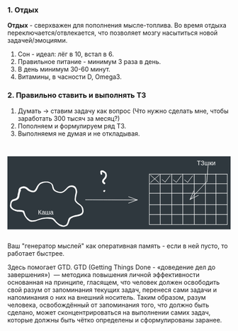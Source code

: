 ### 1. Отдых

**Отдых** - сверхважен для пополнения мысле-топлива. Во время отдыха переключается/отвлекается, что позволяет мозгу насытиться новой задачей/эмоциями.
1) Сон - идеал: лёг в 10, встал в 6.
2) Правильное питание - минимум 3 раза в день.
3) В день минимум 30-60 минут.
4) Витамины, в часности D, Omega3.


### 2. Правильно ставить и выполнять ТЗ

1) Думать -> ставим задачу как вопрос (Что нужно сделать мне, чтобы заработать 300 тысяч за месяц?)
2) Пополняем и формулируем ряд ТЗ.
3) Выполняемя не думая и не откладывая.
<svg version="1.1" xmlns="http://www.w3.org/2000/svg" viewBox="0 0 718.2672798958922 234.5881333754662" width="758.2672798958922" height="334.5881333754662">
  <!-- svg-source:excalidraw -->
  
  <defs>
    <style class="style-fonts">
      @font-face {
        font-family: "Virgil";
        src: url("https://excalidraw.com/Virgil.woff2");
      }
      @font-face {
        font-family: "Cascadia";
        src: url("https://excalidraw.com/Cascadia.woff2");
      }
    </style>
  </defs>
  <rect x="0" y="0" width="718.2672798958922" height="234.5881333754662" fill="#2f383e"></rect><g transform="translate(50.90873283765495 124.56446008229864) rotate(0 75.73218266132835 28.835551412974155)" stroke="none"><path fill="#ffffff" d="M -15.41,-13.24 Q -15.41,-13.24 -15.30,-14.68 -15.20,-16.12 -14.85,-17.50 -14.50,-18.88 -13.87,-20.04 -13.25,-21.20 -12.57,-22.11 -11.89,-23.02 -10.83,-23.88 -9.77,-24.74 -8.65,-25.33 -7.53,-25.92 -6.43,-26.42 -5.34,-26.92 -3.89,-27.30 -2.44,-27.67 -0.98,-27.82 0.48,-27.98 1.68,-28.04 2.88,-28.11 4.32,-27.82 5.76,-27.53 6.78,-27.21 7.80,-26.90 8.85,-26.43 9.89,-25.96 11.55,-24.93 13.21,-23.90 14.94,-22.46 16.67,-21.03 17.64,-20.14 18.60,-19.25 19.79,-18.34 20.99,-17.42 22.33,-16.66 23.67,-15.90 25.06,-15.39 26.46,-14.89 27.85,-14.59 29.25,-14.28 30.61,-14.16 31.98,-14.03 33.12,-14.09 34.26,-14.15 35.74,-15.10 37.21,-16.04 38.42,-17.85 39.63,-19.66 40.29,-20.92 40.94,-22.18 41.76,-23.75 42.58,-25.31 43.44,-26.89 44.30,-28.46 45.54,-30.27 46.79,-32.09 47.90,-33.46 49.01,-34.84 50.28,-36.11 51.55,-37.38 52.94,-38.40 54.33,-39.43 56.03,-40.33 57.73,-41.23 59.93,-41.86 62.13,-42.50 64.42,-42.92 66.70,-43.34 69.16,-43.50 71.62,-43.66 73.90,-43.70 76.17,-43.75 78.59,-43.37 81.00,-42.98 83.14,-42.21 85.28,-41.43 87.26,-40.40 89.24,-39.37 90.77,-38.26 92.30,-37.15 93.39,-35.82 94.47,-34.49 95.19,-33.08 95.91,-31.68 96.35,-30.13 96.79,-28.58 97.16,-27.12 97.53,-25.66 97.96,-24.13 98.38,-22.60 98.99,-21.21 99.60,-19.83 100.57,-18.50 101.54,-17.18 103.30,-15.69 105.06,-14.21 107.84,-13.12 110.62,-12.03 112.08,-11.61 113.54,-11.19 115.26,-10.91 116.98,-10.63 118.74,-10.51 120.49,-10.40 122.18,-10.54 123.86,-10.68 125.27,-11.19 126.68,-11.71 128.05,-12.53 129.42,-13.36 130.85,-14.43 132.28,-15.50 133.63,-16.69 134.98,-17.89 136.19,-19.15 137.40,-20.41 138.58,-21.65 139.77,-22.89 140.61,-23.85 141.45,-24.80 142.35,-25.61 143.25,-26.42 144.13,-27.22 145.02,-28.01 146.14,-28.70 147.27,-29.38 148.96,-29.88 150.64,-30.38 152.08,-30.62 153.52,-30.85 154.92,-30.96 156.32,-31.06 157.59,-31.03 158.85,-31.00 160.34,-30.66 161.82,-30.32 163.28,-29.61 164.74,-28.90 165.91,-28.06 167.08,-27.22 168.18,-26.23 169.28,-25.24 170.40,-22.69 171.52,-20.14 172.02,-18.87 172.52,-17.60 172.83,-15.85 173.15,-14.11 173.30,-12.68 173.46,-11.26 173.55,-10.05 173.64,-8.85 172.25,-3.12 170.87,2.60 170.26,6.26 169.65,9.91 169.44,11.59 169.23,13.27 169.40,14.36 169.56,15.44 169.96,16.61 170.36,17.77 171.52,19.35 172.67,20.94 174.00,22.34 175.32,23.74 176.49,24.65 177.65,25.56 180.42,27.63 183.19,29.70 184.89,31.13 186.59,32.55 187.84,33.98 189.09,35.41 189.79,36.29 190.49,37.16 191.54,39.18 192.58,41.19 192.99,42.33 193.41,43.47 193.65,45.85 193.90,48.23 194.07,49.90 194.23,51.58 194.04,53.19 193.85,54.81 193.47,56.01 193.09,57.21 192.53,58.41 191.98,59.61 191.02,60.75 190.05,61.89 188.80,62.86 187.56,63.84 186.10,64.54 184.64,65.24 183.50,65.71 182.37,66.18 180.65,66.64 178.93,67.10 177.46,67.48 176.00,67.87 174.54,68.16 173.08,68.45 171.70,68.68 170.31,68.90 169.05,69.18 167.79,69.45 166.34,69.82 164.88,70.19 163.13,70.65 161.37,71.12 160.06,71.69 158.76,72.27 157.50,72.84 156.24,73.41 155.18,73.95 154.12,74.49 153.13,75.33 152.14,76.16 151.26,77.73 150.39,79.29 149.89,80.39 149.40,81.48 148.70,83.36 148.00,85.23 147.42,86.85 146.83,88.47 146.32,89.92 145.80,91.37 145.16,92.64 144.52,93.91 143.77,95.12 143.01,96.34 141.86,97.59 140.71,98.85 137.92,99.83 135.13,100.80 133.57,101.21 132.00,101.62 130.31,101.73 128.62,101.83 126.99,101.58 125.35,101.32 123.96,100.92 122.57,100.52 120.97,99.93 119.37,99.34 117.68,98.56 115.99,97.77 113.20,95.74 110.41,93.71 108.56,91.92 106.71,90.13 105.79,89.40 104.87,88.67 103.68,87.43 102.49,86.20 101.48,85.12 100.47,84.04 99.60,82.98 98.73,81.92 97.86,81.00 96.98,80.07 96.12,79.40 95.25,78.73 94.16,78.13 93.07,77.53 91.81,77.12 90.55,76.70 87.26,76.32 83.96,75.93 82.27,75.79 80.57,75.66 77.91,75.51 75.25,75.35 72.85,75.44 70.44,75.54 68.75,75.73 67.06,75.93 65.23,76.18 63.39,76.43 61.62,76.82 59.85,77.20 58.09,77.73 56.33,78.25 54.42,78.84 52.51,79.42 48.84,80.59 45.18,81.76 43.57,82.40 41.96,83.05 40.64,83.51 39.33,83.97 37.54,84.27 35.75,84.56 34.17,84.80 32.59,85.04 31.11,85.18 29.62,85.32 28.31,85.41 27.01,85.51 25.61,85.37 24.22,85.24 22.79,84.87 21.36,84.51 19.75,83.68 18.14,82.86 16.63,81.64 15.11,80.42 13.86,79.37 12.60,78.31 10.82,76.15 9.03,73.99 7.74,72.18 6.45,70.37 5.52,68.92 4.58,67.46 3.95,66.50 3.31,65.54 2.77,64.35 2.22,63.16 1.78,61.87 1.34,60.57 0.52,58.71 -0.29,56.85 -0.83,55.75 -1.38,54.64 -3.66,54.02 -5.94,53.41 -7.85,53.31 -9.76,53.22 -10.93,53.20 -12.10,53.19 -13.55,53.16 -15.00,53.12 -16.64,52.98 -18.29,52.84 -20.00,52.55 -21.71,52.26 -23.73,51.65 -25.75,51.04 -27.69,50.24 -29.64,49.44 -31.70,48.54 -33.76,47.64 -35.23,46.41 -36.71,45.18 -37.85,44.08 -38.99,42.97 -39.93,41.88 -40.86,40.79 -41.58,39.46 -42.30,38.14 -42.57,35.95 -42.84,33.77 -42.34,30.63 -41.83,27.49 -41.72,26.17 -41.62,24.86 -41.28,23.52 -40.94,22.17 -40.46,21.16 -39.99,20.15 -39.13,18.75 -38.28,17.35 -36.91,16.18 -35.55,15.01 -34.49,14.45 -33.42,13.89 -32.15,13.46 -30.87,13.04 -29.73,12.75 -28.58,12.46 -26.87,11.82 -25.15,11.18 -24.12,10.61 -23.08,10.04 -21.89,9.02 -20.70,8.00 -19.74,6.12 -18.78,4.25 -18.43,2.40 -18.09,0.56 -18.04,-0.74 -17.99,-2.06 -17.75,-3.18 -17.51,-4.30 -16.91,-6.59 -16.32,-8.87 -15.95,-10.06 -15.58,-11.24 -15.26,-12.47 -14.94,-13.69 -14.21,-15.25 -13.47,-16.80 -13.19,-17.23 -12.92,-17.65 -12.53,-17.96 -12.13,-18.27 -11.66,-18.44 -11.19,-18.61 -10.69,-18.62 -10.19,-18.63 -9.71,-18.48 -9.23,-18.33 -8.82,-18.04 -8.42,-17.74 -8.13,-17.33 -7.83,-16.92 -7.69,-16.44 -7.55,-15.96 -7.56,-15.46 -7.58,-14.96 -7.75,-14.49 -7.93,-14.02 -8.25,-13.63 -8.56,-13.24 -8.99,-12.97 -9.41,-12.70 -9.90,-12.59 -10.39,-12.47 -10.89,-12.51 -11.39,-12.55 -11.85,-12.76 -12.31,-12.96 -12.68,-13.29 -13.05,-13.63 -13.30,-14.07 -13.54,-14.51 -13.63,-15.00 -13.73,-15.50 -13.66,-15.99 -13.58,-16.49 -13.36,-16.94 -13.13,-17.39 -12.78,-17.74 -12.42,-18.09 -11.97,-18.31 -11.52,-18.53 -11.02,-18.60 -10.52,-18.66 -10.03,-18.57 -9.54,-18.47 -9.10,-18.22 -8.66,-17.97 -8.33,-17.59 -8.00,-17.22 -7.80,-16.76 -7.61,-16.29 -7.57,-15.79 -7.53,-15.29 -7.66,-14.81 -7.78,-14.32 -7.78,-14.32 -7.78,-14.32 -8.81,-11.92 -9.83,-9.52 -10.15,-8.41 -10.47,-7.30 -10.96,-5.05 -11.45,-2.79 -11.67,-1.39 -11.90,0.00 -12.21,1.75 -12.52,3.49 -12.79,4.91 -13.05,6.32 -13.57,7.92 -14.10,9.53 -15.21,11.00 -16.33,12.46 -17.64,13.58 -18.95,14.70 -20.29,15.36 -21.63,16.02 -23.20,16.57 -24.76,17.12 -26.96,17.76 -29.15,18.40 -30.70,18.91 -32.26,19.42 -33.27,20.03 -34.28,20.64 -35.06,21.56 -35.84,22.49 -36.60,23.94 -37.36,25.39 -37.58,26.70 -37.79,28.02 -38.04,30.62 -38.29,33.23 -37.74,35.53 -37.19,37.84 -36.47,38.78 -35.76,39.71 -34.80,40.69 -33.85,41.66 -32.62,42.62 -31.40,43.58 -29.80,44.54 -28.19,45.50 -26.42,46.07 -24.64,46.64 -22.82,46.99 -21.00,47.34 -19.48,47.52 -17.96,47.70 -16.46,47.75 -14.97,47.81 -13.49,47.80 -12.01,47.78 -10.75,47.81 -9.50,47.84 -7.36,48.09 -5.23,48.33 -1.93,49.05 1.35,49.76 2.11,50.56 2.86,51.36 3.37,52.44 3.87,53.52 4.34,55.24 4.81,56.96 5.25,58.11 5.69,59.26 6.29,61.39 6.89,63.53 7.35,64.51 7.81,65.50 8.57,66.83 9.32,68.15 10.67,69.74 12.01,71.33 13.74,73.10 15.48,74.87 16.70,75.88 17.92,76.89 19.11,77.82 20.30,78.75 21.48,79.38 22.66,80.01 24.78,80.58 26.90,81.16 28.13,81.18 29.37,81.20 30.73,81.17 32.09,81.14 33.65,80.98 35.20,80.82 36.77,80.62 38.34,80.42 39.57,80.17 40.79,79.92 42.48,79.33 44.17,78.75 47.83,77.48 51.48,76.21 53.40,75.56 55.32,74.91 57.21,74.33 59.10,73.76 61.00,73.34 62.90,72.93 64.81,72.66 66.71,72.38 68.46,72.25 70.21,72.11 72.77,71.87 75.33,71.62 78.11,71.58 80.88,71.54 82.60,71.67 84.32,71.79 88.17,72.02 92.02,72.25 93.72,72.84 95.43,73.43 96.86,74.29 98.29,75.15 99.33,76.10 100.37,77.05 101.30,78.16 102.23,79.26 102.92,80.27 103.62,81.27 104.52,82.36 105.42,83.45 106.48,84.61 107.54,85.77 108.34,86.62 109.13,87.47 110.89,88.96 112.65,90.45 115.22,92.09 117.79,93.73 119.34,94.37 120.89,95.01 122.44,95.53 123.99,96.04 125.10,96.44 126.21,96.84 127.35,97.11 128.48,97.38 129.74,97.38 130.99,97.37 132.34,97.07 133.69,96.78 135.52,96.09 137.36,95.41 138.15,94.56 138.95,93.70 140.21,91.75 141.47,89.80 141.98,88.39 142.49,86.97 142.99,85.46 143.49,83.95 143.99,81.60 144.49,79.25 145.04,78.07 145.58,76.88 146.28,75.55 146.99,74.23 147.79,73.28 148.60,72.33 150.33,71.22 152.06,70.12 153.22,69.62 154.38,69.11 155.65,68.59 156.93,68.06 158.46,67.40 160.00,66.74 161.81,66.09 163.61,65.45 165.19,65.00 166.76,64.56 168.16,64.27 169.56,63.99 170.86,63.80 172.16,63.62 173.44,63.38 174.72,63.15 176.13,62.76 177.55,62.37 179.03,61.89 180.52,61.41 181.56,61.04 182.60,60.67 183.59,60.27 184.59,59.88 186.17,58.65 187.75,57.41 188.66,55.75 189.57,54.08 189.82,53.00 190.08,51.92 189.96,50.39 189.84,48.86 189.41,46.85 188.98,44.85 188.44,42.84 187.90,40.84 187.18,39.21 186.45,37.58 185.50,36.34 184.55,35.09 182.86,33.82 181.16,32.54 178.18,30.51 175.20,28.47 173.99,27.39 172.78,26.30 171.20,24.79 169.61,23.29 167.95,21.19 166.28,19.09 165.84,17.43 165.40,15.78 165.37,14.28 165.34,12.78 165.57,11.08 165.80,9.38 166.22,5.52 166.64,1.67 167.68,-3.50 168.72,-8.68 168.71,-9.76 168.70,-10.84 168.62,-12.07 168.55,-13.30 168.31,-14.66 168.08,-16.03 167.74,-17.11 167.40,-18.20 166.54,-19.85 165.69,-21.49 164.82,-22.28 163.94,-23.06 162.24,-24.21 160.53,-25.36 158.56,-25.75 156.59,-26.14 155.38,-26.09 154.17,-26.05 153.05,-25.93 151.92,-25.82 149.90,-25.16 147.88,-24.49 146.10,-23.23 144.31,-21.97 143.37,-21.12 142.43,-20.27 141.22,-19.07 140.01,-17.87 138.70,-16.53 137.39,-15.20 135.94,-13.89 134.49,-12.59 132.89,-11.36 131.30,-10.14 129.58,-9.17 127.85,-8.20 126.01,-7.64 124.16,-7.09 122.20,-6.95 120.24,-6.82 118.32,-6.96 116.41,-7.10 114.41,-7.43 112.41,-7.76 110.91,-8.33 109.42,-8.89 106.13,-10.12 102.84,-11.35 100.61,-13.06 98.37,-14.76 97.08,-16.47 95.79,-18.17 95.08,-19.84 94.38,-21.51 93.95,-23.14 93.53,-24.76 93.24,-26.22 92.95,-27.67 92.73,-28.94 92.50,-30.21 92.10,-31.37 91.70,-32.54 91.04,-33.66 90.39,-34.78 89.17,-35.84 87.95,-36.90 86.13,-37.82 84.31,-38.74 82.43,-39.41 80.55,-40.08 78.41,-40.39 76.28,-40.69 74.09,-40.57 71.90,-40.45 69.66,-40.21 67.42,-39.97 65.35,-39.46 63.28,-38.94 61.48,-38.27 59.68,-37.61 58.22,-36.79 56.75,-35.98 55.60,-35.21 54.46,-34.45 53.32,-33.33 52.19,-32.20 51.23,-31.08 50.27,-29.96 49.32,-28.16 48.37,-26.36 47.63,-24.82 46.88,-23.29 46.17,-21.59 45.45,-19.90 44.73,-18.43 44.01,-16.96 43.17,-15.62 42.34,-14.29 41.27,-13.09 40.21,-11.90 38.85,-11.01 37.49,-10.11 35.98,-9.67 34.48,-9.22 33.01,-9.21 31.55,-9.19 29.90,-9.34 28.25,-9.48 26.58,-9.81 24.90,-10.15 23.10,-10.70 21.30,-11.25 19.57,-12.05 17.84,-12.86 16.29,-13.85 14.73,-14.83 13.68,-15.71 12.64,-16.59 11.22,-17.79 9.80,-18.99 8.58,-19.85 7.36,-20.71 5.86,-21.37 4.36,-22.02 2.70,-22.22 1.04,-22.41 -0.99,-22.09 -3.03,-21.77 -4.77,-21.01 -6.51,-20.25 -7.61,-19.33 -8.71,-18.41 -9.42,-17.09 -10.13,-15.76 -10.22,-14.33 -10.31,-12.91 -10.36,-12.60 -10.42,-12.30 -10.55,-12.02 -10.68,-11.74 -10.87,-11.50 -11.06,-11.26 -11.30,-11.07 -11.55,-10.88 -11.83,-10.75 -12.11,-10.63 -12.41,-10.57 -12.72,-10.52 -13.02,-10.54 -13.33,-10.56 -13.63,-10.65 -13.92,-10.75 -14.18,-10.91 -14.45,-11.07 -14.66,-11.29 -14.88,-11.51 -15.04,-11.77 -15.20,-12.04 -15.29,-12.33 -15.38,-12.63 -15.39,-12.94 -15.41,-13.24 -15.41,-13.24 L -15.41,-13.24 Z"></path></g><g transform="translate(98.37349434737098 168.74263970972515) rotate(0 24.970703125 12)"><text x="0" y="0" font-family="Helvetica, Segoe UI Emoji" font-size="20px" fill="#ffffff" text-anchor="start" style="white-space: pre;" direction="ltr" dominant-baseline="text-before-edge">Каша</text></g><g stroke-linecap="round"><g transform="translate(251.10840132645762 139.49073523389598) rotate(0 83.56206172092584 0.28914208207925185)"><path d="M0 0 C27.85 0.1, 139.27 0.48, 167.12 0.58 M0 0 C27.85 0.1, 139.27 0.48, 167.12 0.58" stroke="#ffffff" stroke-width="1" fill="none"></path></g><g transform="translate(251.10840132645762 139.49073523389598) rotate(0 83.56206172092584 0.28914208207925185)"><path d="M138.9 10.74 C146.32 8.07, 153.75 5.39, 167.12 0.58 M138.9 10.74 C148.97 7.12, 159.03 3.49, 167.12 0.58" stroke="#ffffff" stroke-width="1" fill="none"></path></g><g transform="translate(251.10840132645762 139.49073523389598) rotate(0 83.56206172092584 0.28914208207925185)"><path d="M138.97 -9.78 C146.38 -7.06, 153.78 -4.33, 167.12 0.58 M138.97 -9.78 C149.01 -6.09, 159.06 -2.39, 167.12 0.58" stroke="#ffffff" stroke-width="1" fill="none"></path></g></g><mask></mask><g transform="translate(302.5756919365781 56.79609975920812) rotate(0 6.939409969903636 10.409114954855795)" stroke="none"><path fill="#ffffff" d="M -2.38,0.68 Q -2.38,0.68 -2.74,-0.47 -3.10,-1.63 -3.30,-2.98 -3.51,-4.33 -3.61,-5.40 -3.71,-6.46 -3.65,-7.58 -3.59,-8.69 -2.88,-9.79 -2.17,-10.90 -0.75,-11.38 0.67,-11.87 2.20,-11.77 3.74,-11.67 5.32,-11.22 6.91,-10.77 8.69,-9.75 10.48,-8.73 11.96,-7.55 13.44,-6.37 14.56,-5.04 15.68,-3.71 16.28,-2.01 16.89,-0.31 17.11,1.08 17.33,2.48 17.43,3.76 17.53,5.04 17.41,6.44 17.28,7.84 16.84,9.27 16.40,10.70 15.85,11.88 15.29,13.05 14.45,14.20 13.62,15.34 12.56,16.47 11.50,17.60 10.57,18.56 9.64,19.53 8.70,21.03 7.76,22.53 7.92,23.68 8.08,24.83 9.80,26.20 11.51,27.56 11.81,27.94 12.12,28.31 12.29,28.77 12.45,29.22 12.47,29.71 12.48,30.19 12.34,30.65 12.20,31.11 11.92,31.51 11.63,31.90 11.24,32.18 10.85,32.47 10.39,32.61 9.92,32.75 9.44,32.74 8.96,32.73 8.50,32.56 8.05,32.39 7.67,32.09 7.29,31.79 7.03,31.38 6.77,30.97 6.65,30.51 6.54,30.04 6.58,29.55 6.61,29.07 6.81,28.63 7.00,28.18 7.32,27.82 7.64,27.46 8.06,27.22 8.48,26.98 8.96,26.89 9.43,26.80 9.91,26.87 10.39,26.93 10.83,27.14 11.26,27.36 11.60,27.70 11.94,28.04 12.16,28.48 12.37,28.91 12.44,29.39 12.51,29.87 12.42,30.34 12.33,30.82 12.09,31.24 11.85,31.66 11.49,31.98 11.13,32.31 10.69,32.50 10.24,32.69 9.76,32.73 9.28,32.77 8.81,32.65 8.34,32.54 7.93,32.28 7.52,32.02 7.52,32.02 7.52,32.02 5.94,30.60 4.35,29.18 3.48,27.97 2.60,26.76 2.24,25.21 1.89,23.66 2.38,21.81 2.88,19.95 3.51,18.88 4.14,17.80 4.95,16.81 5.77,15.82 6.65,14.90 7.54,13.97 8.42,12.98 9.29,12.00 10.32,10.49 11.35,8.99 11.84,7.16 12.33,5.33 12.29,4.25 12.25,3.16 11.99,1.24 11.73,-0.68 11.05,-1.54 10.37,-2.41 9.20,-3.26 8.02,-4.11 6.68,-4.74 5.35,-5.38 3.46,-6.08 1.58,-6.79 1.67,-4.90 1.77,-3.01 2.07,-1.85 2.38,-0.68 2.43,-0.38 2.48,-0.09 2.45,0.20 2.42,0.50 2.33,0.78 2.23,1.07 2.07,1.32 1.91,1.57 1.70,1.78 1.48,1.98 1.22,2.13 0.96,2.28 0.67,2.36 0.38,2.45 0.09,2.46 -0.20,2.47 -0.50,2.41 -0.79,2.35 -1.06,2.22 -1.33,2.09 -1.56,1.90 -1.79,1.71 -1.97,1.47 -2.15,1.23 -2.27,0.95 -2.38,0.68 -2.38,0.68 L -2.38,0.68 Z"></path></g><g transform="translate(311.2499543989579 111.15481119012179) rotate(0 1.4457104103964866 0.28914208207925185)" stroke="none"><path fill="#ffffff" d="M -0.50,-2.50 Q -0.50,-2.50 0.38,-2.71 1.27,-2.92 2.33,-2.72 3.40,-2.53 4.23,-1.31 5.05,-0.10 3.75,-0.63 2.45,-1.16 2.62,-0.87 2.78,-0.57 2.87,-0.24 2.96,0.08 2.97,0.42 2.98,0.75 2.90,1.09 2.83,1.42 2.68,1.72 2.53,2.03 2.31,2.29 2.09,2.54 1.82,2.74 1.54,2.94 1.23,3.07 0.91,3.20 0.58,3.25 0.24,3.30 -0.09,3.26 -0.43,3.23 -0.75,3.12 -1.07,3.01 -1.35,2.82 -1.63,2.63 -1.87,2.38 -2.10,2.14 -2.36,1.34 -2.63,0.55 -2.57,0.10 -2.51,-0.34 -2.31,-0.75 -2.10,-1.16 -1.78,-1.48 -1.46,-1.80 -1.05,-2.00 -0.64,-2.20 -0.19,-2.26 0.25,-2.32 0.70,-2.24 1.15,-2.15 1.54,-1.93 1.94,-1.70 2.24,-1.36 2.55,-1.02 2.73,-0.60 2.91,-0.18 2.94,0.26 2.98,0.71 2.87,1.16 2.76,1.60 2.51,1.98 2.27,2.37 1.91,2.65 1.55,2.94 1.13,3.09 0.70,3.25 0.24,3.26 -0.20,3.27 -0.64,3.14 -1.07,3.00 -1.44,2.74 -1.81,2.47 -2.08,2.10 -2.34,1.73 -2.48,1.29 -2.61,0.86 -2.60,0.40 -2.58,-0.04 -2.42,-0.47 -2.27,-0.90 -1.98,-1.25 -1.69,-1.61 -1.31,-1.85 -0.93,-2.10 -0.48,-2.21 -0.04,-2.32 0.40,-2.28 0.86,-2.24 1.28,-2.06 1.69,-1.88 2.03,-1.57 2.37,-1.27 2.59,-0.87 2.82,-0.48 2.64,-0.82 2.45,-1.16 2.62,-0.87 2.78,-0.57 2.87,-0.24 2.96,0.08 2.97,0.41 2.98,0.75 2.90,1.09 2.83,1.42 2.68,1.72 2.53,2.03 2.31,2.29 2.09,2.54 1.82,2.74 1.54,2.94 1.23,3.07 0.91,3.20 0.58,3.25 0.24,3.30 -0.09,3.26 -0.43,3.23 -0.75,3.12 -1.07,3.01 -1.35,2.82 -1.63,2.63 -1.87,2.38 -2.10,2.14 -0.90,1.39 0.28,0.64 1.16,1.45 2.05,2.25 1.27,2.38 0.50,2.50 0.19,2.53 -0.11,2.55 -0.41,2.50 -0.72,2.45 -1.00,2.33 -1.28,2.21 -1.53,2.02 -1.77,1.83 -1.97,1.59 -2.16,1.35 -2.29,1.07 -2.42,0.80 -2.48,0.49 -2.55,0.19 -2.53,-0.11 -2.52,-0.42 -2.43,-0.71 -2.34,-1.01 -2.19,-1.27 -2.03,-1.54 -1.82,-1.76 -1.60,-1.98 -1.34,-2.15 -1.08,-2.31 -0.79,-2.41 -0.50,-2.50 -0.50,-2.50 L -0.50,-2.50 Z"></path></g><g stroke-linecap="round" transform="translate(456.7084583087624 57.39151899954868) rotate(0 125.47933012880003 80.85463878017742)"><path d="M0 0 C97.41 0, 194.82 0, 250.96 0 M0 0 C77.19 0, 154.37 0, 250.96 0 M250.96 0 C250.96 48.34, 250.96 96.69, 250.96 161.71 M250.96 0 C250.96 55.28, 250.96 110.56, 250.96 161.71 M250.96 161.71 C184.62 161.71, 118.28 161.71, 0 161.71 M250.96 161.71 C159.67 161.71, 68.39 161.71, 0 161.71 M0 161.71 C0 123.73, 0 85.74, 0 0 M0 161.71 C0 116.28, 0 70.86, 0 0" stroke="#ffffff" stroke-width="1" fill="none"></path></g><g stroke-linecap="round"><g transform="translate(456.7084583087624 88.31952290453455) rotate(0 125.47933012880003 -0.1360175685182412)"><path d="M0 0 C82.51 -0.09, 165.02 -0.18, 250.96 -0.27 M0 0 C71.65 -0.08, 143.3 -0.16, 250.96 -0.27" stroke="#ffffff" stroke-width="1" fill="none"></path></g></g><mask></mask><g stroke-linecap="round"><g transform="translate(456.6288364229947 118.68936915124482) rotate(0 125.47933012880003 -0.1360175685182412)"><path d="M0 0 C93.74 -0.1, 187.47 -0.2, 250.96 -0.27 M0 0 C89.34 -0.1, 178.67 -0.19, 250.96 -0.27" stroke="#ffffff" stroke-width="1" fill="none"></path></g></g><mask></mask><g stroke-linecap="round"><g transform="translate(456.9687280306439 155.397662777317) rotate(0 125.47933012880003 -0.1360175685182412)"><path d="M0 0 C61.49 -0.07, 122.99 -0.13, 250.96 -0.27 M0 0 C89.96 -0.1, 179.93 -0.2, 250.96 -0.27" stroke="#ffffff" stroke-width="1" fill="none"></path></g></g><mask></mask><g stroke-linecap="round"><g transform="translate(457.30861963829216 187.0075822886572) rotate(0 125.47933012880003 -0.1360175685182412)"><path d="M0 0 C77.89 -0.08, 155.78 -0.17, 250.96 -0.27 M0 0 C99.48 -0.11, 198.96 -0.22, 250.96 -0.27" stroke="#ffffff" stroke-width="1" fill="none"></path></g></g><mask></mask><g stroke-linecap="round"><g transform="translate(491.69699891720893 57.712753813587824) rotate(0 0.16994580382447566 80.72425681659445)"><path d="M0 0 C0.11 51, 0.21 102, 0.34 161.45 M0 0 C0.13 61.64, 0.26 123.29, 0.34 161.45" stroke="#ffffff" stroke-width="1" fill="none"></path></g></g><mask></mask><g stroke-linecap="round"><g transform="translate(528.9151299547548 57.2029164021144) rotate(0 0.16994580382447566 80.72425681659445)"><path d="M0 0 C0.08 38.13, 0.16 76.27, 0.34 161.45 M0 0 C0.11 52.23, 0.22 104.47, 0.34 161.45" stroke="#ffffff" stroke-width="1" fill="none"></path></g></g><mask></mask><g stroke-linecap="round"><g transform="translate(564.2638571502316 56.86302479446567) rotate(0 0.16994580382447566 80.72425681659445)"><path d="M0 0 C0.07 35.37, 0.15 70.73, 0.34 161.45 M0 0 C0.12 55.63, 0.23 111.26, 0.34 161.45" stroke="#ffffff" stroke-width="1" fill="none"></path></g></g><mask></mask><g stroke-linecap="round"><g transform="translate(601.312042383953 57.54280800976335) rotate(0 0.16994580382447566 80.72425681659445)"><path d="M0 0 C0.08 38.49, 0.16 76.98, 0.34 161.45 M0 0 C0.1 49.68, 0.21 99.36, 0.34 161.45" stroke="#ffffff" stroke-width="1" fill="none"></path></g></g><mask></mask><g stroke-linecap="round"><g transform="translate(637.340552794728 57.2029164021144) rotate(0 0.16994580382447566 80.72425681659445)"><path d="M0 0 C0.11 54.05, 0.23 108.1, 0.34 161.45 M0 0 C0.08 39.78, 0.17 79.57, 0.34 161.45" stroke="#ffffff" stroke-width="1" fill="none"></path></g></g><mask></mask><g stroke-linecap="round"><g transform="translate(670.989821951961 56.523133186817404) rotate(0 0.16994580382447566 80.72425681659445)"><path d="M0 0 C0.1 49.76, 0.21 99.51, 0.34 161.45 M0 0 C0.09 44.43, 0.19 88.86, 0.34 161.45" stroke="#ffffff" stroke-width="1" fill="none"></path></g></g><mask></mask><g stroke-linecap="round"><g transform="translate(460.43854642740666 60.249564708039316) rotate(0 13.280984528669478 11.95949353079186)"><path d="M0 0 C8.35 7.52, 16.69 15.03, 26.56 23.92 M0 0 C10.19 9.18, 20.39 18.36, 26.56 23.92" stroke="#ffffff" stroke-width="1" fill="none"></path></g></g><mask></mask><g stroke-linecap="round"><g transform="translate(460.8349937267699 84.0364026698353) rotate(0 13.479208178350973 -11.761269881110252)"><path d="M0 0 C9.56 -8.34, 19.11 -16.68, 26.96 -23.52 M0 0 C9.99 -8.72, 19.98 -17.43, 26.96 -23.52" stroke="#ffffff" stroke-width="1" fill="none"></path></g></g><mask></mask><g stroke-linecap="round"><g transform="translate(497.9688907671291 74.78596568469243) rotate(0 4.889516692147026 3.9644729936326257)"><path d="M0 0 C2.67 2.17, 5.35 4.34, 9.78 7.93 M0 0 C3.29 2.67, 6.58 5.33, 9.78 7.93" stroke="#ffffff" stroke-width="1" fill="none"></path></g></g><mask></mask><g stroke-linecap="round"><g transform="translate(507.7479241514229 82.58276257216994) rotate(0 7.928945987265365 -10.373704333338765)"><path d="M0 0 C4.33 -5.67, 8.66 -11.34, 15.86 -20.75 M0 0 C6.08 -7.96, 12.17 -15.92, 15.86 -20.75" stroke="#ffffff" stroke-width="1" fill="none"></path></g></g><mask></mask><g stroke-linecap="round"><g transform="translate(534.045595009186 75.7110093832066) rotate(0 4.889516692147026 3.9644729936326257)"><path d="M0 0 C2.85 2.31, 5.7 4.62, 9.78 7.93 M0 0 C3.14 2.54, 6.28 5.09, 9.78 7.93" stroke="#ffffff" stroke-width="1" fill="none"></path></g></g><mask></mask><g stroke-linecap="round"><g transform="translate(543.82462839348 83.50780627068389) rotate(0 7.928945987265365 -10.373704333338765)"><path d="M0 0 C4.49 -5.88, 8.99 -11.76, 15.86 -20.75 M0 0 C5.17 -6.76, 10.33 -13.52, 15.86 -20.75" stroke="#ffffff" stroke-width="1" fill="none"></path></g></g><mask></mask><g stroke-linecap="round"><g transform="translate(570.2544483510314 75.71100938320637) rotate(0 4.889516692147026 3.9644729936326257)"><path d="M0 0 C2.74 2.23, 5.49 4.45, 9.78 7.93 M0 0 C2.34 1.9, 4.68 3.8, 9.78 7.93" stroke="#ffffff" stroke-width="1" fill="none"></path></g></g><mask></mask><g stroke-linecap="round"><g transform="translate(580.033481735325 83.50780627068411) rotate(0 7.928945987265365 -10.373704333338765)"><path d="M0 0 C4.65 -6.09, 9.31 -12.18, 15.86 -20.75 M0 0 C5.48 -7.17, 10.97 -14.35, 15.86 -20.75" stroke="#ffffff" stroke-width="1" fill="none"></path></g></g><mask></mask><g stroke-linecap="round"><g transform="translate(645.5561827126787 30.914864131149216) rotate(0 -28.836678070069524 53.87011528618132)"><path d="M0 0 C-1.28 18.08, -2.55 36.17, -3.54 50.21 M0 0 C-1.09 15.37, -2.17 30.74, -3.54 50.21 M-3.54 50.21 C-21.08 68.85, -38.62 87.48, -57.67 107.74 M-3.54 50.21 C-15.04 62.42, -26.53 74.64, -57.67 107.74" stroke="#ffffff" stroke-width="1" fill="none"></path></g><g transform="translate(645.5561827126787 30.914864131149216) rotate(0 -28.836678070069524 53.87011528618132)"><path d="M-45.83 80.18 C-50.1 90.11, -54.36 100.03, -57.67 107.74 M-45.83 80.18 C-49.46 88.62, -53.08 97.06, -57.67 107.74" stroke="#ffffff" stroke-width="1" fill="none"></path></g><g transform="translate(645.5561827126787 30.914864131149216) rotate(0 -28.836678070069524 53.87011528618132)"><path d="M-30.88 94.24 C-40.53 99.1, -50.18 103.96, -57.67 107.74 M-30.88 94.24 C-39.09 98.37, -47.29 102.51, -57.67 107.74" stroke="#ffffff" stroke-width="1" fill="none"></path></g></g><mask></mask><g transform="translate(610.0660930939798 10) rotate(0 30.01953125 12)"><text x="0" y="0" font-family="Helvetica, Segoe UI Emoji" font-size="20px" fill="#ffffff" text-anchor="start" style="white-space: pre;" direction="ltr" dominant-baseline="text-before-edge">ТЗшки</text></g></svg>
  Ваш "генератор мыслей" как оперативная память - если в ней пусто, то работает быстрее. 
  
  Здесь помогает GTD. GTD (Getting Things Done - «доведение дел до завершения»)  — методика повышения личной эффективности основанная на принципе, гласящем, что человек должен освободить свой разум от запоминания текущих задач, перенеся сами задачи и напоминания о них на внешний носитель. Таким образом, разум человека, освобождённый от запоминания того, что должно быть сделано, может сконцентрироваться на выполнении самих задач, которые должны быть чётко определены и сформулированы заранее.